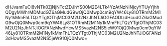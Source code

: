 dHJvamFuOi8vNTk0ZjNjNTctZDJhYS00M2E4LTk4YzAtNzNlNjcyYTUyYjhhQDgyMWhrMDMudGZ6aGMudG9wOjQ0Mwp0cm9qYW46Ly81OTRmM2M1Ny1kMmFhLTQzYTgtOThjMC03M2U2NzJhNTJiOGFAODIzdHcudGZ6aGMudG9wOjQ0Mwp0cm9qYW46Ly81OTRmM2M1Ny1kMmFhLTQzYTgtOThjMC03M2U2NzJhNTJiOGFANzMwdHcwMS5vazM2NS5jeW91OjQ0Mwp0cm9qYW46Ly81OTRmM2M1Ny1kMmFhLTQzYTgtOThjMC03M2U2NzJhNTJiOGFANzI3dHcwMS5vazM2NS5jeW91OjQ0Mwo=